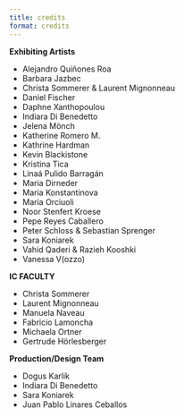 ```yaml
---
title: credits
format: credits
---
```


**Exhibiting Artists**

- Alejandro Quiñones Roa
- Barbara Jazbec
- Christa Sommerer & Laurent Mignonneau
- Daniel Fischer
- Daphne Xanthopoulou
- Indiara Di Benedetto
- Jelena Mönch
- Katherine Romero M.
- Kathrine Hardman
- Kevin Blackistone
- Kristina Tica
- Linaá Pulido Barragán
- Maria Dirneder
- Maria Konstantinova
- Maria Orciuoli
- Noor Stenfert Kroese
- Pepe Reyes Caballero
- Peter Schloss & Sebastian Sprenger
- Sara Koniarek
- Vahid Qaderi & Razieh Kooshki
- Vanessa V(ozzo)

**IC FACULTY**
- Christa Sommerer
- Laurent Mignonneau
- Manuela Naveau
- Fabricio Lamoncha
- Michaela Ortner
- Gertrude Hörlesberger

**Production/Design Team**
- Dogus Karlik
- Indiara Di Benedetto
- Sara Koniarek
- Juan Pablo Linares Ceballos